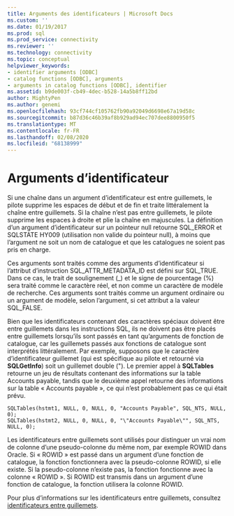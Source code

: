 ```yaml
---
title: Arguments des identificateurs | Microsoft Docs
ms.custom: ''
ms.date: 01/19/2017
ms.prod: sql
ms.prod_service: connectivity
ms.reviewer: ''
ms.technology: connectivity
ms.topic: conceptual
helpviewer_keywords:
- identifier arguments [ODBC]
- catalog functions [ODBC], arguments
- arguments in catalog functions [ODBC], identifier
ms.assetid: b9de003f-cb49-4dec-b528-14a5b8ff12bd
author: MightyPen
ms.author: genemi
ms.openlocfilehash: 93cf744cf105762fb90a92049d6698e67a19d58c
ms.sourcegitcommit: b87d36c46b39af8b929ad94ec707dee8800950f5
ms.translationtype: MT
ms.contentlocale: fr-FR
ms.lasthandoff: 02/08/2020
ms.locfileid: "68138999"
---
```

# <a name="identifier-arguments"></a>Arguments d’identificateur
Si une chaîne dans un argument d’identificateur est entre guillemets, le pilote supprime les espaces de début et de fin et traite littéralement la chaîne entre guillemets. Si la chaîne n’est pas entre guillemets, le pilote supprime les espaces à droite et plie la chaîne en majuscules. La définition d’un argument d’identificateur sur un pointeur null retourne SQL_ERROR et SQLSTATE HY009 (utilisation non valide du pointeur null), à moins que l’argument ne soit un nom de catalogue et que les catalogues ne soient pas pris en charge.  
  
 Ces arguments sont traités comme des arguments d’identificateur si l’attribut d’instruction SQL_ATTR_METADATA_ID est défini sur SQL_TRUE. Dans ce cas, le trait de soulignement (_) et le signe de pourcentage (%) sera traité comme le caractère réel, et non comme un caractère de modèle de recherche. Ces arguments sont traités comme un argument ordinaire ou un argument de modèle, selon l’argument, si cet attribut a la valeur SQL_FALSE.  
  
 Bien que les identificateurs contenant des caractères spéciaux doivent être entre guillemets dans les instructions SQL, ils ne doivent pas être placés entre guillemets lorsqu’ils sont passés en tant qu’arguments de fonction de catalogue, car les guillemets passés aux fonctions de catalogue sont interprétés littéralement. Par exemple, supposons que le caractère d’identificateur guillemet (qui est spécifique au pilote et retourné via **SQLGetInfo**) soit un guillemet double ("). Le premier appel à **SQLTables** retourne un jeu de résultats contenant des informations sur la table Accounts payable, tandis que le deuxième appel retourne des informations sur la table « Accounts payable », ce qui n’est probablement pas ce qui était prévu.  
  
```  
SQLTables(hstmt1, NULL, 0, NULL, 0, "Accounts Payable", SQL_NTS, NULL, 0);  
SQLTables(hstmt2, NULL, 0, NULL, 0, "\"Accounts Payable\"", SQL_NTS, NULL, 0);  
```  
  
 Les identificateurs entre guillemets sont utilisés pour distinguer un vrai nom de colonne d’une pseudo-colonne du même nom, par exemple ROWID dans Oracle. Si « ROWID » est passé dans un argument d’une fonction de catalogue, la fonction fonctionnera avec la pseudo-colonne ROWID, si elle existe. Si la pseudo-colonne n’existe pas, la fonction fonctionne avec la colonne « ROWID ». Si ROWID est transmis dans un argument d’une fonction de catalogue, la fonction utilisera la colonne ROWID.  
  
 Pour plus d’informations sur les identificateurs entre guillemets, consultez [identificateurs entre guillemets](../../../odbc/reference/develop-app/quoted-identifiers.md).
